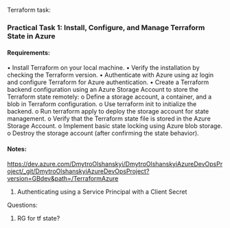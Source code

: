 Terraform task:

### Practical Task 1: Install, Configure, and Manage Terraform State in Azure
#### Requirements:
• Install Terraform on your local machine.
• Verify the installation by checking the Terraform version.
• Authenticate with Azure using az login and configure Terraform for Azure authentication.
• Create a Terraform backend configuration using an Azure Storage Account to store the
Terraform state remotely:
o Define a storage account, a container, and a blob in Terraform configuration.
o Use terraform init to initialize the backend.
o Run terraform apply to deploy the storage account for state management.
o Verify that the Terraform state file is stored in the Azure Storage Account.
o Implement basic state locking using Azure blob storage.
o Destroy the storage account (after confirming the state behavior).

#### Notes:

https://dev.azure.com/DmytroOlshanskyi/DmytroOlshanskyiAzureDevOpsProject/_git/DmytroOlshanskyiAzureDevOpsProject?version=GBdev&path=/TerraformAzure
1. Authenticating using a Service Principal with a Client Secret

Questions:
1. RG for tf state?
